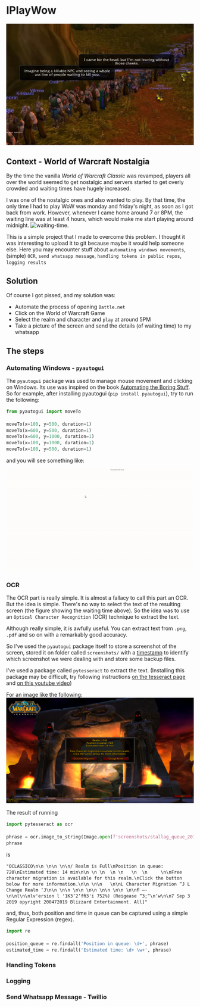 # IPlayWow
![line-wow](img/line_wow.png)

## Context - World of Warcraft Nostalgia

By the time the vanilla *World of Warcraft Classic* was revamped, players all over the world seemed to get nostalgic and servers started to get overly crowded and waiting times have hugely increased.  

I was one of the nostalgic ones and also wanted to play. By that time, the only time I had to play WoW was monday and friday's night, as soon as I got back from work. However, whenever I came home around 7 or 8PM, the waiting line was at least 4 hours, which would make me start playing around midnight. 
![waiting-time](img/wait_wow.png). 

This is a simple project that I made to overcome this problem. I thought it was interesting to upload it to git because maybe it would help someone else. Here you may encounter stuff about `automating windows movements`, (simple) `OCR`, `send whatsapp message`, `handling tokens in public repos`, `logging results` 

## Solution
Of course I got pissed, and my solution was:
- Automate the process of opening `Battle.net` 
- Click on the World of Warcraft Game
- Select the realm and character and `play` at around 5PM
- Take a picture of the screen and send the details (of waiting time) to my whatsapp


## The steps

### Automating Windows - `pyautogui`

The `pyautogui` package was used to manage mouse movement and clicking on Windows. Its use was inspired on the book [Automating the Boring Stuff](https://automatetheboringstuff.com/chapter18/). So for example, after installing pyautogui (`pip install pyautogui`), try to run the following:

```python
from pyautogui import moveTo

moveTo(x=100, y=500, duration=1)
moveTo(x=600, y=500, duration=1)
moveTo(x=600, y=1000, duration=1)
moveTo(x=100, y=1000, duration=1)
moveTo(x=100, y=500, duration=1)
```
and you will see something like:

![pyautogui](img/pyautogui.gif)

### OCR

The OCR part is really simple. It is almost a fallacy to call this part an OCR. But the idea is simple. There's no way to select the text of the resulting screen (the figure showing the waiting time above). So the idea was to use an `Optical Character Recognition` (OCR) technique to extract the text. 

Although really simple, it is awfully useful. You can extract text from `.png`, `.pdf` and so on with a remarkably good accuracy. 

So I've used the `pyautogui` package itself to store a screenshot of the screen, stored it on folder called `screenshots/` with a [timestamp](https://www.unixtimestamp.com/) to identify which screenshot we were dealing with and store some backup files.

I've used a package called `pytesseract` to extract the text. (Installing this package may be difficult, try following instructions [on the tesseract page](https://github.com/UB-Mannheim/tesseract/wiki) and [on this youtube video](https://www.youtube.com/watch?v=haHuVAUGY5Y)) 

For an image like the following:
![stallag_queue_20190908_220646.png](img/stallag_queue_20190908_220646.png)

The result of running
```python
import pytesseract as ocr

phrase = ocr.image_to_string(Image.open(f'screenshots/stallag_queue_20190908_220646.png'), )
phrase
```
is

```
"OCLASSICO\n\n \n\n \n\n/ Realm is Full\nPosition in queue: 720\nEstimated time: 14 min\n\n \n \n  \n \n   \n  \n     \n\nFree character migration is available for this realm.\nClick the button below for more information.\n\n \n\n   \n\nL Character Migration “J L Change Realm ‘J\n\n \n\n \n\n \n\n \n\n \n\n \n\nﬂ —-\n\nl\n\nlv'ersion l '1K3‘2‘fﬁ3'i 752%) (Reigease “3;“\n‘w\n\n7 Sep 3 2019 opyright 200472019 Blizzard Entertainment. All]"
```
and, thus, both position and time in queue can be captured using a simple Regular Expression (regex).

```python
import re

position_queue = re.findall('Position in queue: \d+', phrase)
estimated_time = re.findall('Estimated time: \d+ \w+', phrase)
```


### Handling Tokens 


### Logging


### Send Whatsapp Message - Twillio

